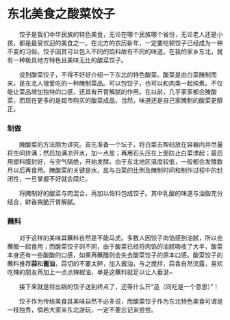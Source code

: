 # 东北美食之酸菜饺子

　　饺子是我们中华民族的特色美食，无论在哪个民族哪个省份，无论老人还是小孩，都是最受欢迎的美食之一。在北方的农历新年，一定要吃顿饺子已经成为一种不变的习俗。饺子因其可以包入不同的馅料故有不同的味道。在我的家乡东北，就有一种极具地方特色且美味无比的酸菜饺子。

　　说到酸菜饺子，不得不好好介绍一下东北的特色酸菜。酸菜是由白菜腌制而来，是东北人很爱吃的一种腌制菜品。可以包饺子，也可以和肉类一起炖煮。不仅能让菜品增加独特的口感，还具有开胃解腻的作用。在以前，几乎家家都会腌酸菜，而现在更多的是超市购买的酸菜成品。当然，味道还是自己家腌制的酸菜更醇正。

### 制做

　　腌酸菜的方法颇为讲究。首先准备一个坛子，将白菜去帮码放在容器内并尽量将空间挤满；然后加满凉开水，加一点盐；再用石头压在上面防止白菜漂起；最后用塑料膜封好，与空气隔绝，开始发酵。由于东北地区温度较低，一般都会发酵数月以后再食用。腌酸菜的关键是水、盐与白菜的比例及腌制时间和制作过程中的封闭性，一旦掌握不好就会腐烂。

　　将腌制好的酸菜与肉混合，再加以佐料包成饺子。其中乳酸的味道与油脂充分结合，鲜香爽脆开胃解腻。

### 蘸料

　　对于这样的美味其蘸料自然是不能马虎。多数人因饺子肉馅感到油腻，所以会蘸醋一起食用；而酸菜饺子则不同，由于酸菜已经将肉馅的油腻吸收了大半，酸菜本身还有一些酸酸的口感，如果再蘸醋则会失去酸菜饺子的原本口感。酸菜饺子的蘸料推荐**蒜**和**酱油**，蒜切的不要太碎，加入酱油，与之搅拌，蒜香自然流露，喜欢吃辣的朋友再加上一点点辣椒油，单是这蘸料就足以让人垂涎~



　　接下来就是将出锅的饺子送到终点了，还等什么开“造（同吃是一个意思）”！

　　饺子作为传统美食其美味自然不必多说，而酸菜饺子作为东北特色美食可谓是一枝独秀，倘若大家来东北游玩，一定不要忘记来尝尝。